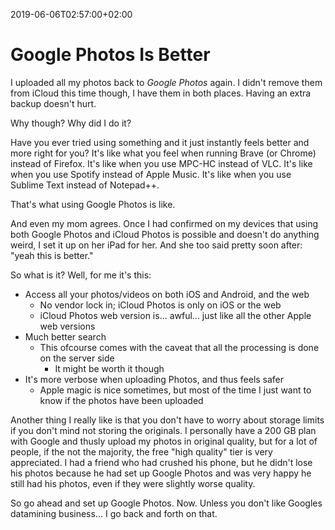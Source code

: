 2019-06-06T02:57:00+02:00
# Google Photos Is Better

I uploaded all my photos back to _Google Photos_ again. I didn't remove them from iCloud this time though, I have them in both places. Having an extra backup doesn't hurt.

Why though? Why did I do it?

Have you ever tried using something and it just instantly feels better and more right for you? It's like what you feel when running Brave (or Chrome) instead of Firefox. It's like when you use MPC-HC instead of VLC. It's like when you use Spotify instead of Apple Music. It's like when you use Sublime Text instead of Notepad++. 

That's what using Google Photos is like. 

And even my mom agrees. Once I had confirmed on my devices that using both Google Photos and iCloud Photos is possible and doesn't do anything weird, I set it up on her iPad for her. And she too said pretty soon after: "yeah this is better."

So what is it? Well, for me it's this:

- Access all your photos/videos on both iOS and Android, and the web
	- No vendor lock in; iCloud Photos is only on iOS or the web
	- iCloud Photos web version is... awful... just like all the other Apple web versions
- Much better search
	- This ofcourse comes with the caveat that all the processing is done on the server side
		- It might be worth it though
- It's more verbose when uploading Photos, and thus feels safer
	- Apple magic is nice sometimes, but most of the time I just want to know if the photos have been uploaded

Another thing I really like is that you don't have to worry about storage limits if you don't mind not storing the originals. I personally have a 200 GB plan with Google and thusly upload my photos in original quality, but for a lot of people, if the not the majority, the free "high quality" tier is very appreciated. 
I had a friend who had crushed his phone, but he didn't lose his photos because he had set up Google Photos and was very happy he still had his photos, even if they were slightly worse quality.

So go ahead and set up Google Photos. Now.
Unless you don't like Googles datamining business... I go back and forth on that.